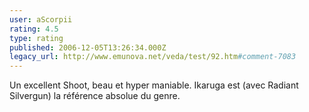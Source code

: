 ```yaml
---
user: aScorpii
rating: 4.5
type: rating
published: 2006-12-05T13:26:34.000Z
legacy_url: http://www.emunova.net/veda/test/92.htm#comment-7083
---
```

Un excellent Shoot, beau et hyper maniable.
Ikaruga est (avec Radiant Silvergun) la référence absolue du genre.